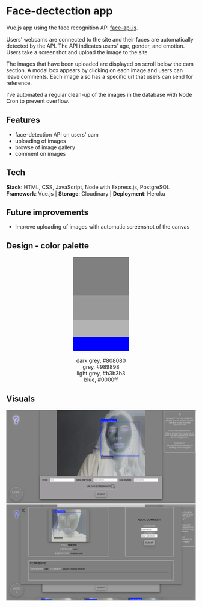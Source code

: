 # Face-dectection app

Vue.js app using the face recognition API [face-api.js](https://github.com/justadudewhohacks/face-api.js).

Users' webcams are connected to the site and their faces are automatically detected by the API.
The API indicates users' age, gender, and emotion. Users take a screenshot and upload the image to the site.

The images that have been uploaded are displayed on scroll below the cam section. A modal box appears by clicking on each image and users can leave comments. Each image also has a specific url that users can send for reference.

I've automated a regular clean-up of the images in the database with Node Cron to prevent overflow.

## Features

- face-detection API on users' cam
- uploading of images
- browse of image gallery
- comment on images

## Tech

**Stack**: HTML, CSS, JavaScript, Node with Express.js, PostgreSQL <br />
**Framework**: Vue.js | **Storage**: Cloudinary | **Deployment**: Heroku

## Future improvements

- Improve uploading of images with automatic screenshot of the canvas

## Design - color palette

<p align="center">
<img width="150" height="250" src="palette.jpg">
<p align="center">
dark grey, #808080 </br>
grey, #989898 </br>
light grey, #b3b3b3 </br>
blue, #0000ff </br>
</p>
</p>

## Visuals

![screenshot 1](screenshot_imageboard-1.png)
![screenshot 1](screenshot_imageboard-2.png)
